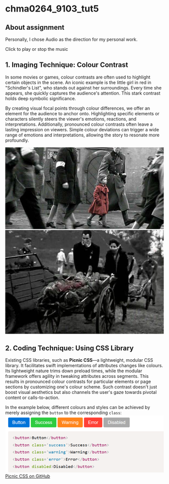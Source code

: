 # chma0264_9103_tut5

## About assignment
Personally, I chose Audio as the direction for my personal work.

Click to play or stop the music





## 1. Imaging Technique: Colour Contrast

In some movies or games, colour contrasts are often used to highlight certain objects in the scene. An iconic example is the little girl in red in "Schindler's List", who stands out against her surroundings. Every time she appears, she quickly captures the audience's attention. This stark contrast holds deep symbolic significance.

By creating visual focal points through colour differences, we offer an element for the audience to anchor onto. Highlighting specific elements or characters silently steers the viewer's emotions, reactions, and interpretations. Additionally, pronounced colour contrasts often leave a lasting impression on viewers. Simple colour deviations can trigger a wide range of emotions and interpretations, allowing the story to resonate more profoundly.

![film shot1](assets/red1.png)
![film shot1](assets/red2.png)

## 2. Coding Technique: Using CSS Library

Existing CSS libraries, such as **Picnic CSS**—a lightweight, modular CSS library. It facilitates swift implementations of attributes changes like colours. Its lightweight nature trims down preload times, while the modular framework offers agility in tweaking attributes across segments. This results in pronounced colour contrasts for particular elements or page sections by customizing one's colour scheme. Such contrast doesn't just boost visual aesthetics but also channels the user's gaze towards pivotal content or calls-to-action.

In the example below, different colours and styles can be achieved by merely assigning the `button` to the corresponding `class`:
![code example](assets/example.png)
[Picnic CSS on GitHub](https://github.com/franciscop/picnic)

